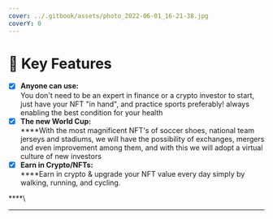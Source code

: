 ```yaml
---
cover: ../.gitbook/assets/photo_2022-06-01_16-21-38.jpg
coverY: 0
---
```


# 🥅 Key Features

* [x] **Anyone can use:** \
  You don't need to be an expert in finance or a crypto investor to start, just have your NFT "in hand", and practice sports preferably! always enabling the best condition for your health
* [x] **The new World Cup:**\
  ****With the most magnificent NFT's of soccer shoes, national team jerseys and stadiums, we will have the possibility of exchanges, mergers and even improvement among them, and with this we will adopt a virtual culture of new investors
* [x] **Earn in Crypto/NFTs:**\
  ****Earn in crypto & upgrade your NFT value every day simply by walking, running, and cycling.

****\
****
